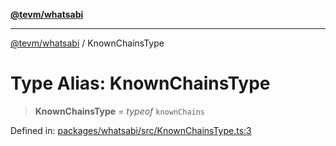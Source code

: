 [**@tevm/whatsabi**](../README.md)

***

[@tevm/whatsabi](../globals.md) / KnownChainsType

# Type Alias: KnownChainsType

> **KnownChainsType** = *typeof* `knownChains`

Defined in: [packages/whatsabi/src/KnownChainsType.ts:3](https://github.com/evmts/compiler/blob/main/packages/whatsabi/src/KnownChainsType.ts#L3)
